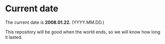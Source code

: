 # Current date

The current date is **2008.01.22.** (YYYY.MM.DD.)

This repository will be good when the world ends, so we will know how long it lasted.